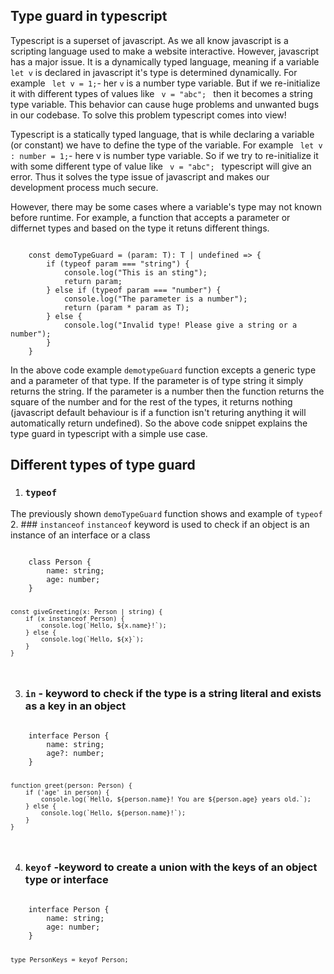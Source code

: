 ## Type guard in typescript
Typescript is a superset of javascript. As we all know javascript is a scripting language used to make a website interactive. However, javascript has a major issue. It is a dynamically typed language, meaning if a variable <code>let v</code> is declared in javascript it's type is determined dynamically. For example <code> let v = 1;</code>- her <code>v</code> is a number type variable. But if we re-initialize it with different types of values like <code> v = "abc"; </code> then it becomes a string type variable. This behavior can cause huge problems and unwanted bugs in our codebase. To solve this problem typescript comes into view!

Typescript is a statically typed language, that is while declaring a variable (or constant) we have to define the type of the variable. For example <code> let v : number = 1;</code>- here v is number type variable. So if we try to re-initialize it with some different type of value like <code> v = "abc"; </code> typescript will give an error. Thus it solves the type issue of javascript and makes our development process much secure.

However, there may be some cases where a variable's type may not known before runtime. For example, a function that accepts a parameter or differnet types and based on the type it retuns different things.

<code>
    const demoTypeGuard = <T>(param: T): T | undefined => {
        if (typeof param === "string") {
            console.log("This is an sting");
            return param;
        } else if (typeof param === "number") {
            console.log("The parameter is a number");
            return (param * param as T);
        } else {
            console.log("Invalid type! Please give a string or a number");
        }
    }
</code>

In the above code example <code>demotypeGuard</code> function excepts a generic type and a parameter of that type. If the parameter is of type string it simply returns the string. If the parameter is a number then the function returns the square of the number and for the rest of the types, it returns nothing (javascript default behaviour is if a function isn't returing anything it will automatically return undefined). So the above code snippet explains the type guard in typescript with a simple use case.


## Different types of type guard
1. ### <code>typeof</code>
The previously shown <code>demoTypeGuard</code> function shows and example of <code>typeof</code>
2. ### <code>instanceof</code>
<code>instanceof</code> keyword is used to check if an object is an instance of an interface or a class

<code>
    class Person {
        name: string;
        age: number;
    }

    const giveGreeting(x: Person | string) {
        if (x instanceof Person) {
            console.log(`Hello, ${x.name}!`);
        } else {
            console.log(`Hello, ${x}`);
        }
    }
</code>

3. ### <code>in</code> - keyword to check if the type is a string literal and exists as a key in an object
<code>
    interface Person {
        name: string;
        age?: number;
    }

    function greet(person: Person) {
        if ('age' in person) {
            console.log(`Hello, ${person.name}! You are ${person.age} years old.`);
        } else {
            console.log(`Hello, ${person.name}!`);
        }
    }
</code>

4. ### <code>keyof</code> -keyword to create a union with the keys of an object type or interface
<code>
    interface Person {
        name: string;
        age: number;
    }

    type PersonKeys = keyof Person;
</code>